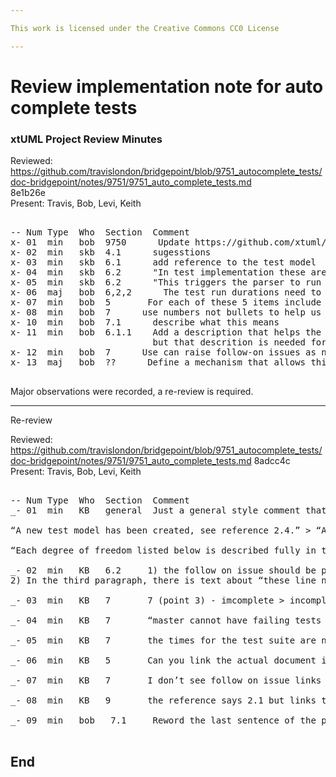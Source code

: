 ```yaml
---

This work is licensed under the Creative Commons CC0 License

---
```


# Review implementation note for auto complete tests
### xtUML Project Review Minutes

Reviewed:  https://github.com/travislondon/bridgepoint/blob/9751_autocomplete_tests/doc-bridgepoint/notes/9751/9751_auto_complete_tests.md  
8e1b26e  
Present:  Travis, Bob, Levi, Keith

<pre>

-- Num Type  Who  Section  Comment
x- 01  min   bob  9750      Update https://github.com/xtuml/bptest/pull/53 for 9750 to include an implemenation note and reissue the pull. This introduces the matrix but no tests yet.
x- 02  min   skb  4.1      sugesstions
x- 03  min   skb  6.1      add reference to the test model
x- 04  min   skb  6.2      "In test implementation these are lines 26, 52 and 135."  There are more than 3, plus calling out line numbers is not helpful to the reader (lines will change). Everything is being tested under the "if block", not for or while. This should be described here. Call this out and raise follow-on issues as needed.
x- 05  min   skb  6.2      "This triggers the parser to run and create the necessary Proposal_c instances." There was confusing about this. It is invoked through the content assist. Describe this.
x- 06  maj   bob  6,2,2      The test run durations need to be called out. How we move forward with this test will require this information
x- 07  min   bob  5       For each of these 5 items include a short description to assist the reader. If the description can be found in the matrix tell the read and give them a link.
x- 08  min   bob  7      use numbers not bullets to help us talk about the specific items
x- 10  min   bob  7.1      describe what this means
x- 11  min   bob  6.1.1    Add a description that helps the reader understand this OAL. Travis described this in the meeting,
                           but that descrition is needed for the reader.
x- 12  min   bob  7      Use can raise follow-on issues as needed for 7.1 to 7.3 and descriptions for each here 
x- 13  maj   bob  ??      Define a mechanism that allows this test work to be promoted but has a way to leave these tests   disabled until the implentation is promoted. 

</pre>

Major observations were recorded, a re-review is required.

-----
Re-review

Reviewed:  https://github.com/travislondon/bridgepoint/blob/9751_autocomplete_tests/doc-bridgepoint/notes/9751/9751_auto_complete_tests.md  8adcc4c    
Present:  Travis, Bob, Levi, Keith

<pre>

-- Num Type  Who  Section  Comment
_- 01  min   KB   general  Just a general style comment that when writing notes and making references we enclose them in square brackets.  So for example:

“A new test model has been created, see reference 2.4.” > “A new test model [2.4] has been created.”

“Each degree of freedom listed below is described fully in the analysis note from reference 2.3.” > “Each degree of freedom listed below is described fully in the analysis note [2.3].”

_- 02  min   KB   6.2     1) the follow on issue should be put in section 2 and referenced as [2.5] here.
2) In the third paragraph, there is text about “these line numbers” that should be removed.

_- 03  min   KB   7       7 (point 3) - imcomplete > incomplete

_- 04  min   KB   7       “master cannot have failing tests add.” > “master cannot have failing tests added.”

_- 05  min   KB   7       the times for the test suite are not showing up in the rendered markdown

_- 06  min   KB   5       Can you link the actual document in section 5.  That would fulfill review comment 7 better than simply a link to the issue.

_- 07  min   KB   7       I don’t see follow on issue links as called out by review item 12

_- 08  min   KB   9       the reference says 2.1 but links to 2.3

_- 09  min   bob   7.1     Reword the last sentence of the paragraph in section 7 to make it clear this is the path being taken. Make this "7.1 Promotion of testing - Leaving tests disabled"

</pre>


End
---

